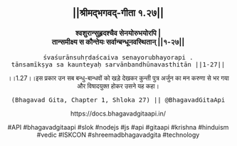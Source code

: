 <center><h2>||श्रीमद्‍भगवद्‍-गीता १.२७||</h2>
<h3>श्वशुरान्सुहृदश्चैव सेनयोरुभयोरपि |<br/>तान्समीक्ष्य स कौन्तेयः सर्वान्बन्धूनवस्थितान् ||१-२७||</h3>
<pre>śvaśurānsuhṛdaścaiva senayorubhayorapi .<br/>tānsamīkṣya sa kaunteyaḥ sarvānbandhūnavasthitān ||1-27||</pre>
<p>।।1.27।।इस प्रकार उन सब बन्धु-बान्धवों को खड़े देखकर कुन्ती पुत्र अर्जुन का मन करुणा से भर गया और विषादयुक्त होकर उसने यह कहा।</p>
<pre>(Bhagavad Gita, Chapter 1, Shloka 27) || @BhagavadGitaApi</pre><p>https://docs.bhagavadgitaapi.in/</p><p>#API #bhagavadgitaapi #slok #nodejs #js #api #gitaapi #krishna #hinduism #vedic #ISKCON #shreemadbhagavadgita #technology</p></center>